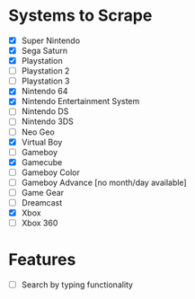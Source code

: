 # Systems to Scrape

- [x] Super Nintendo
- [x] Sega Saturn
- [x] Playstation
- [ ] Playstation 2
- [ ] Playstation 3
- [x] Nintendo 64
- [x] Nintendo Entertainment System
- [ ] Nintendo DS
- [ ] Nintendo 3DS
- [ ] Neo Geo
- [x] Virtual Boy
- [ ] Gameboy
- [x] Gamecube
- [ ] Gameboy Color
- [ ] Gameboy Advance [no month/day available]
- [ ] Game Gear
- [ ] Dreamcast
- [x] Xbox
- [ ] Xbox 360

# Features

- [ ] Search by typing functionality